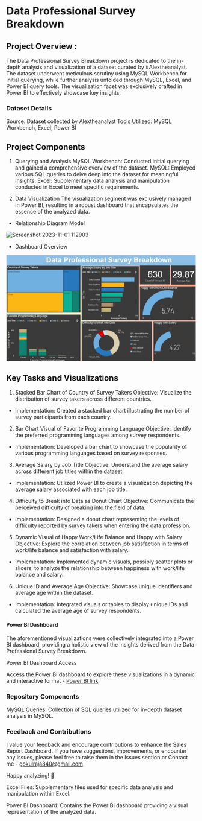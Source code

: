 # Data Professional Survey Breakdown

## Project Overview : 

The Data Professional Survey Breakdown project is dedicated to the in-depth analysis and visualization of a dataset curated by #Alextheanalyst. The dataset underwent meticulous scrutiny using MySQL Workbench for initial querying, while further analysis unfolded through MySQL, Excel, and Power BI query tools. The visualization facet was exclusively crafted in Power BI to effectively showcase key insights.

### Dataset Details
Source: Dataset collected by Alextheanalyst
Tools Utilized: MySQL Workbench, Excel, Power BI

## Project Components

1. Querying and Analysis
MySQL Workbench: Conducted initial querying and gained a comprehensive overview of the dataset.
MySQL: Employed various SQL queries to delve deep into the dataset for meaningful insights.
Excel: Supplementary data analysis and manipulation conducted in Excel to meet specific requirements.

2. Data Visualization
The visualization segment was exclusively managed in Power BI, resulting in a robust dashboard that encapsulates the essence of the analyzed data.

- Relationship Diagram Model 
<img width="532" alt="Screenshot 2023-11-01 112903" src="https://github.com/Sudhanshu1st/powerbi-dataprofessional/assets/109865453/65c9d99f-ecc1-4a1d-a2c5-98ce2ece5d66">

- Dashboard Overview
<img width="509" alt="Screenshot 2023-11-01 112947" src="https://raw.githubusercontent.com/Gokul-Raja84/Power-BI-Interactive-Dashboard-Projects/main/Data%20Professional%20Survey/Data%20Profession%20Analysis%20Dashboard.jpg">

## Key Tasks and Visualizations

1. Stacked Bar Chart of Country of Survey Takers
Objective: Visualize the distribution of survey takers across different countries.
- Implementation: Created a stacked bar chart illustrating the number of survey participants from each country.

2. Bar Chart Visual of Favorite Programming Language
Objective: Identify the preferred programming languages among survey respondents.
- Implementation: Developed a bar chart to showcase the popularity of various programming languages based on survey responses.

3. Average Salary by Job Title
Objective: Understand the average salary across different job titles within the dataset.
- Implementation: Utilized Power BI to create a visualization depicting the average salary associated with each job title.

4. Difficulty to Break into Data as Donut Chart
Objective: Communicate the perceived difficulty of breaking into the field of data.
- Implementation: Designed a donut chart representing the levels of difficulty reported by survey takers when entering the data profession.

5. Dynamic Visual of Happy Work/Life Balance and Happy with Salary
Objective: Explore the correlation between job satisfaction in terms of work/life balance and satisfaction with salary.
- Implementation: Implemented dynamic visuals, possibly scatter plots or slicers, to analyze the relationship between happiness with work/life balance and salary.

6. Unique ID and Average Age
Objective: Showcase unique identifiers and average age within the dataset.
- Implementation: Integrated visuals or tables to display unique IDs and calculated the average age of survey respondents.

#### Power BI Dashboard
The aforementioned visualizations were collectively integrated into a Power BI dashboard, providing a holistic view of the insights derived from the Data Professional Survey Breakdown.

Power BI Dashboard Access

Access the Power BI dashboard to explore these visualizations in a dynamic and interactive format - [Power BI link]( https://app.powerbi.com/groups/me/reports/f6a7dcdc-f1c0-4cfb-a062-3584c78ecc13/ReportSection?experience=power-bi)

### Repository Components

MySQL Queries: Collection of SQL queries utilized for in-depth dataset analysis in MySQL.

### Feedback and Contributions

I value your feedback and encourage contributions to enhance the Sales Report Dashboard. If you have suggestions, improvements, or encounter any issues, please feel free to raise them in the Issues section or Contact me - gokulraja840@gmail.com

Happy analyzing! 🚀

Excel Files: Supplementary files used for specific data analysis and manipulation within Excel.

Power BI Dashboard: Contains the Power BI dashboard providing a visual representation of the analyzed data.



